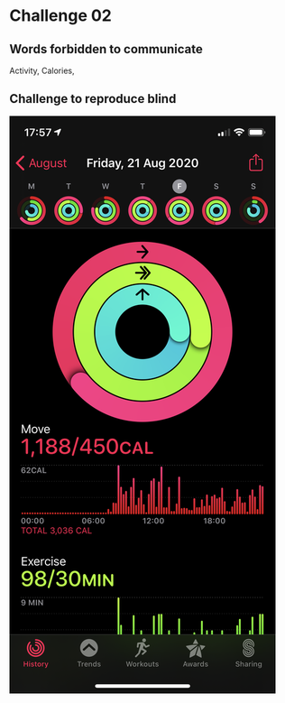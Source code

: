 # Challenge 02

## Words forbidden to communicate

Activity, Calories,

## Challenge to reproduce blind

![Bedtime](Assets/challenge-02.png)
